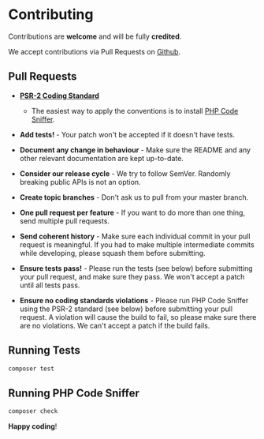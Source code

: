 # Contributing

Contributions are **welcome** and will be fully **credited**.

We accept contributions via Pull Requests on [Github](https://github.com/thephpleague/oauth2-google).

## Pull Requests

- **[PSR-2 Coding Standard](https://github.com/php-fig/fig-standards/blob/master/accepted/PSR-2-coding-style-guide.md)**
  - The easiest way to apply the conventions is to
  install [PHP Code Sniffer](http://pear.php.net/package/PHP_CodeSniffer).

- **Add tests!** - Your patch won't be accepted if it doesn't have tests.

- **Document any change in behaviour** - Make sure the README and any other relevant documentation are kept up-to-date.

- **Consider our release cycle** - We try to follow SemVer. Randomly breaking public APIs is not an option.

- **Create topic branches** - Don't ask us to pull from your master branch.

- **One pull request per feature** - If you want to do more than one thing, send multiple pull requests.

- **Send coherent history** - Make sure each individual commit in your pull request is meaningful. If you had to make
  multiple intermediate commits while developing, please squash them before submitting.

- **Ensure tests pass!** - Please run the tests (see below) before submitting your pull request, and make sure they
  pass. We won't accept a patch until all tests pass.

- **Ensure no coding standards violations** - Please run PHP Code Sniffer using the PSR-2 standard (see below) before
  submitting your pull request. A violation will cause the build to fail, so please make sure there are no violations.
  We can't accept a patch if the build fails.

## Running Tests

```sh
composer test
```

## Running PHP Code Sniffer

```sh
composer check
```

**Happy coding**!
